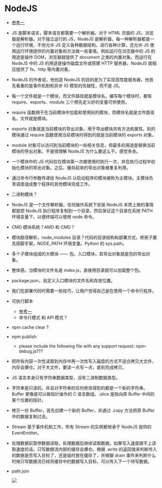 # NodeJS
- [参考一](https://nqdeng.github.io/7-days-nodejs/#7)
- JS 是脚本语言，脚本语言都需要一个解析器。对于 HTML 页面的 JS，浏览器是解析器。对于独立运行的 JS，NodeJS 是解析器。每一种解析器都是一个运行环境，不但允许 JS 定义各种数据结构，进行各种计算，还允许 JS 使用运行环境提供的内置对象和方法做一些事情。例如运行在浏览器中的 JS 的用途是操作 DOM，浏览器就提供了 document 之类的内置对象。而运行在 NodeJS 中的 JS 的用途是操作磁盘文件或搭建 HTTP 服务器，NodeJS 就相应提供了 fs、http 等内置对象。
- NodeJS 的作者说，他创造 NodeJS 的目的是为了实现高性能服务器，他首先看重的是事件机制和异步 IO 模型的优越性，而不是 JS。
- 每一个文件就是一个模块，而文件路径就是模块名。编写每个模块时，都有 require、exports、module 三个预先定义好的变量可供使用。
- require 函数用于在当前模块中加载和使用别的模块，而模块名就是文件路径名。文件就是模块。
- exports 对象就是当前模块的导出对象，用于导出模块共有方法和属性。别的模块通过 require 函数使用当前模块时得到的就是当前模块的 exports 对象。
- module 对象可以访问到当前模块的一些相关信息，但最多的用途是替换当前模块的导出对象。不是很理解 NodeJS 为什么要这么干。感觉多余。
- 一个模块中的 JS 代码仅在模块第一次被使用时执行一次，并在执行过程中初始化模块的导出对象。之后，缓存起来的导出对象被重复利用。
- 通过命令行参数传递给 NodeJS 以启动程序的模块被称为主模块。主模块负责调度组成整个程序的其他模块完成工作。
- 二进制模块？
- NodeJS 是一个文件解析器，任何操作系统下安装 NodeJS 本质上做的事情都是把 NodeJS 执行程序复制到一个目录，然后保证这个目录在系统 PATH 环境变量下，以便终端可以使用 node 命令。
- CMD 模块系统？AMD 和 CMD？
- 模块路径解析，node_modules 目录？代码的目录结构和部署方式，修房子要先搭脚手架。NODE_PATH 环境变量。Python 的 sys.path。
- 多个子模块组成的大模块 —— 包。入口模块，其导出对象就是包的导出对象。
- 整体感。当模块的文件名是 index.js，直接用目录就可以加载整个包。
- package.json，自定义入口模块的文件名和存放位置。
- 我们在部署代码时需要一些技巧，让用户觉得自己是在使用一个命令行程序。
- 可执行脚本
	- [参考一](http://www.ruanyifeng.com/blog/2015/05/command-line-with-node.html)	
	- 命令行模式 和 API 模式？
- npm cache clear ?
- npm publish
	- please include the following file with any support request: npm-debug.js???
- 把所有内容一次性读取到内存中再一次性写入磁盘的方式不适合拷贝大文件，内存会爆仓。对于大文件，要读一点写一点，直到完成拷贝。
- JS 语言本身只有字符串数据类型，没有二进制数据类型。
- 字符串是只读的，并且对字符串的任何修改得到的都是一个新的字符串。Buffer 更像是可以做指针操作的 C 语言数组。.slice 是指向原 Buffer 中间的某个位置的指针。
- 拷贝一份 Buffer，首先创建一个新的 Buffer，并通过 .copy 方法把原 Buffer 中的数据复制过去。 
- Stream 基于事件机制工作，所有 Stream 的实例都继承于 NodeJS 提供的 EventEmitter。
- 处理数据前暂停数据读取，处理数据后继续读取数据。如果写入速度跟不上读取速度的话，只写数据流内部的缓存会爆仓。根据 .write 的返回值来判断传入的数据是否写入目标了，还是临时放在缓存了，并根据 drain 事件来判断什么时候只写数据流已经将缓存中的数据写入目标，可以传入下一个待写数据。
- path.join

	![](http://i.niupic.com/images/2016/07/29/egCTtJ.png)

